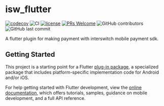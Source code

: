 # isw_flutter

[![codecov](https://codecov.io/gh/Mastersam07/isw_flutter/branch/master/graph/badge.svg?token=OUkPdPG0tq)](https://codecov.io/gh/Mastersam07/isw_flutter)
![CI](https://github.com/Mastersam07/isw_flutter/workflows/CI/badge.svg?style=flat-square)
[![license](https://img.shields.io/badge/license-MIT-success.svg?style=flat-square)](https://github.com/Mastersam07/isw_flutter/blob/master/LICENSE)
[![PRs Welcome](https://img.shields.io/badge/PRs-welcome-success.svg?style=flat-square)](https://github.com/Mastersam07/isw_flutter/pulls)
![GitHub contributors](https://img.shields.io/github/contributors/mastersam07/isw_flutter?color=success&style=flat-square)
![GitHub last commit](https://img.shields.io/github/last-commit/mastersam07/isw_flutter?style=flat-square)

A flutter plugin for making payment with interswitch mobile payment sdk.

## Getting Started

This project is a starting point for a Flutter
[plug-in package](https://flutter.dev/developing-packages/),
a specialized package that includes platform-specific implementation code for
Android and/or iOS.

For help getting started with Flutter development, view the
[online documentation](https://flutter.dev/docs), which offers tutorials,
samples, guidance on mobile development, and a full API reference.

